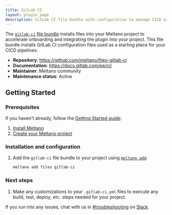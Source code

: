 ```yaml
---
title: GitLab CI
layout: plugin_page
description: GitLab CI file bundle with configuration to manage CICD using GitLab
---
```


The [`gitlab-ci`](https://docs.gitlab.com/ee/ci/) [file bundle](https://docs.meltano.com/concepts/plugins#file-bundles) installs files into your Meltano project to accelerate onboarding and integrating the plugin into your project.
This file bundle installs GitLab CI configuration files used as a starting place for your CICD pipelines.

- **Repository**: <https://github.com/meltano/files-gitlab-ci>
- **Documentation**: <https://docs.gitlab.com/ee/ci/>
- **Maintainer**: Meltano community
- **Maintenance status**: Active

## Getting Started

### Prerequisites

If you haven't already, follow the [Getting Started guide](https://docs.meltano.com/getting-started.html):

1. [Install Meltano](https://docs.meltano.com/getting-started.html#install-meltano)
1. [Create your Meltano project](https://docs.meltano.com/getting-started.html#create-your-meltano-project)

### Installation and configuration

1. Add the `gitlab-ci` file bundle to your project using [`meltano add`](https://docs.meltano.com/reference/command-line-interface.html#add):

    ```bash
    meltano add files gitlab-ci
    ```

### Next steps

1. Make any customizations to your `.gitlab-ci.yml` files to execute any build, test, deploy, etc. steps needed for your project.

If you run into any issues, chat with us in [#troubleshooting](https://meltano.slack.com/archives/C01TCRBBJD7) on [Slack](https://meltano.com/slack).
